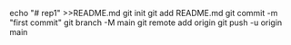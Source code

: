 echo "# rep1" >>README.md
git init
git add README.md
git commit -m "first commit"
git branch -M main
git remote add origin 
git push -u origin main
